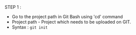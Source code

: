 STEP 1 : 
- Go to the project path in Git Bash using 'cd' command
- Project path - Project which needs to be uploaded on GIT. 
- Syntax :
       `git init`